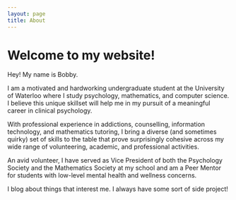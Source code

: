 ```yaml
---
layout: page
title: About
---
```


# Welcome to my website!

[//]: # (Hey! My name is Bobby. I'm an undergraduate student in Honours Research Psychology and Mathematics at the University of Waterloo, minoring in Computing. My interests include music, culture, and data.)
Hey! My name is Bobby.

I am a motivated and hardworking undergraduate student at the University of Waterloo where I study psychology, mathematics, and computer science. I believe this unique skillset will help me in my pursuit of a meaningful career in clinical psychology.

With professional experience in addictions, counselling, information technology, and mathematics tutoring, I bring a diverse (and sometimes quirky) set of skills to the table that prove surprisingly cohesive across my wide range of volunteering, academic, and professional activities.

An avid volunteer, I have served as Vice President of both the Psychology Society and the Mathematics Society at my school and am a Peer Mentor for students with low-level mental health and wellness concerns.

I blog about things that interest me. I always have some sort of side project!
